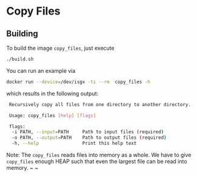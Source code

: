 # Copy Files

## Building

To build the image `copy_files`, just execute

```bash
./build.sh
```

You can run an example via

```bash
docker run --device=/dev/isgx -ti --rm  copy_files -h
```

which results in the following output:

```bash
 Recursively copy all files from one directory to another directory.

 Usage: copy_files [help] [flags]

 flags:
  -i PATH, --input=PATH     Path to input files (required)
  -o PATH, --output=PATH    Path to output files (required)
  -h, --help                Print this help text
```


Note: The `copy_files` reads files into memory as a whole. We have to give `copy_files` enough HEAP such that even the largest file can be read into memory.
~
~
